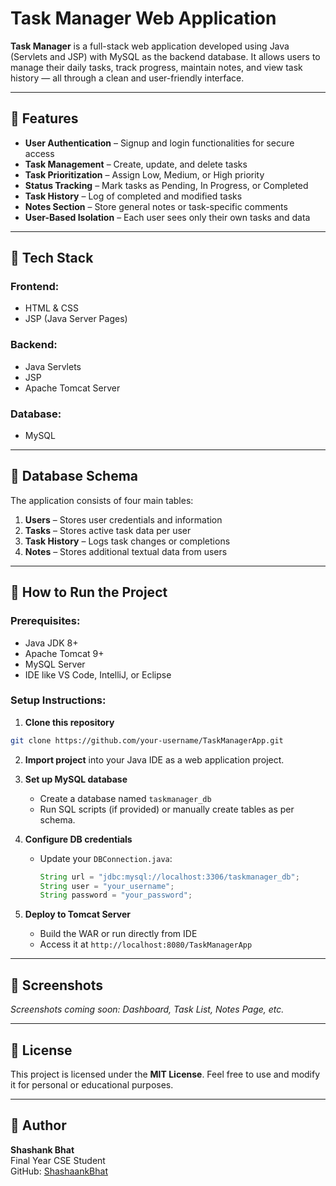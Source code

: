 # Task Manager Web Application

**Task Manager** is a full-stack web application developed using Java (Servlets and JSP) with MySQL as the backend database. It allows users to manage their daily tasks, track progress, maintain notes, and view task history — all through a clean and user-friendly interface.

---

## 🔹 Features

- **User Authentication** – Signup and login functionalities for secure access
- **Task Management** – Create, update, and delete tasks
- **Task Prioritization** – Assign Low, Medium, or High priority
- **Status Tracking** – Mark tasks as Pending, In Progress, or Completed
- **Task History** – Log of completed and modified tasks
- **Notes Section** – Store general notes or task-specific comments
- **User-Based Isolation** – Each user sees only their own tasks and data

---

## 🔹 Tech Stack

### Frontend:
- HTML & CSS
- JSP (Java Server Pages)

### Backend:
- Java Servlets
- JSP
- Apache Tomcat Server

### Database:
- MySQL

---

## 🔹 Database Schema

The application consists of four main tables:

1. **Users** – Stores user credentials and information
2. **Tasks** – Stores active task data per user
3. **Task History** – Logs task changes or completions
4. **Notes** – Stores additional textual data from users

---

## 🔹 How to Run the Project

### Prerequisites:
- Java JDK 8+
- Apache Tomcat 9+
- MySQL Server
- IDE like VS Code, IntelliJ, or Eclipse

### Setup Instructions:

1. **Clone this repository**
```bash
git clone https://github.com/your-username/TaskManagerApp.git
```

2. **Import project** into your Java IDE as a web application project.

3. **Set up MySQL database**
   - Create a database named `taskmanager_db`
   - Run SQL scripts (if provided) or manually create tables as per schema.

4. **Configure DB credentials**
   - Update your `DBConnection.java`:
     ```java
     String url = "jdbc:mysql://localhost:3306/taskmanager_db";
     String user = "your_username";
     String password = "your_password";
     ```

5. **Deploy to Tomcat Server**
   - Build the WAR or run directly from IDE
   - Access it at `http://localhost:8080/TaskManagerApp`

---

## 🔹 Screenshots

_Screenshots coming soon: Dashboard, Task List, Notes Page, etc._

---

## 🔹 License

This project is licensed under the **MIT License**. Feel free to use and modify it for personal or educational purposes.

---

## 🔹 Author

**Shashank Bhat**  
Final Year CSE Student  
GitHub: [ShashaankBhat](https://github.com/ShashaankBhat)

